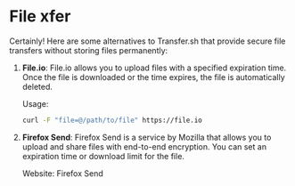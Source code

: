 # File xfer

Certainly! Here are some alternatives to Transfer.sh that provide secure file transfers without storing files permanently:

1. **File.io**: File.io allows you to upload files with a specified expiration time. Once the file is downloaded or the time expires, the file is automatically deleted.
    
    Usage:
    
    ```bash
    curl -F "file=@/path/to/file" https://file.io
    ```
    
2. **Firefox Send**: Firefox Send is a service by Mozilla that allows you to upload and share files with end-to-end encryption. You can set an expiration time or download limit for the file.
    
    Website: Firefox Send